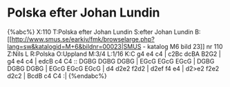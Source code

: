 # Polska efter Johan Lundin

{%abc%}
X:110
T:Polska efter Johan Lundin
S:efter Johan Lundin
B:[[http://www.smus.se/earkiv/fmk/browselarge.php?lang=sw&katalogid=M+6&bildnr=00023|SMUS - katalog M6 bild 23]] nr 110
Z:Nils L
R:Polska
O:Uppland
M:3/4
L:1/16
K:C
g4 e4 c4 | c2Bc dcBA B2G2 | g4 e4 c4 | edcB c4 C4 ::
DGBG DGBG DGBG | EGcG EGcG EGcG | DGBG DGBG DGBG | EGcG EGcG EGcG |
d4 d2e2 f2d2 | d2ef f4 e4 | d2>e2 f2e2 d2c2 | BcdB c4 C4 :|
{%endabc%}
